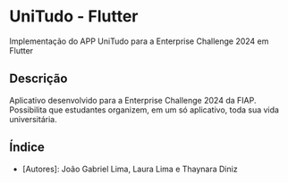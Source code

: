 # UniTudo - Flutter
Implementação do APP UniTudo para a Enterprise Challenge 2024 em Flutter

## Descrição
Aplicativo desenvolvido para a Enterprise Challenge 2024 da FIAP.
Possibilita que estudantes organizem, em um só aplicativo, toda sua vida universitária.

## Índice
- [Autores]: João Gabriel Lima, Laura Lima e Thaynara Diniz

